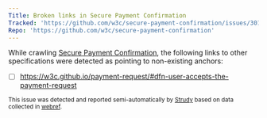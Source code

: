 ```yaml
---
Title: Broken links in Secure Payment Confirmation
Tracked: 'https://github.com/w3c/secure-payment-confirmation/issues/301'
Repo: 'https://github.com/w3c/secure-payment-confirmation'
---
```


While crawling [Secure Payment Confirmation](https://w3c.github.io/secure-payment-confirmation/), the following links to other specifications were detected as pointing to non-existing anchors:
* [ ] https://w3c.github.io/payment-request/#dfn-user-accepts-the-payment-request

<sub>This issue was detected and reported semi-automatically by [Strudy](https://github.com/w3c/strudy/) based on data collected in [webref](https://github.com/w3c/webref/).</sub>
